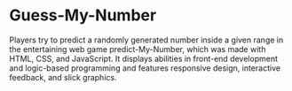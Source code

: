 # Guess-My-Number
Players try to predict a randomly generated number inside a given range in the entertaining web game predict-My-Number, which was made with HTML, CSS, and JavaScript. It displays abilities in front-end development and logic-based programming and features responsive design, interactive feedback, and slick graphics.
